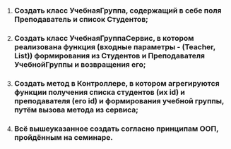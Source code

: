 1. ### Создать класс УчебнаяГруппа, содержащий в себе поля Преподаватель и список Студентов;
2. ### Создать класс УчебнаяГруппаСервис, в котором реализована функция (входные параметры - (Teacher, List<Strudent>)) формирования из Студентов и Преподавателя УчебнойГруппы и возвращения его;
3. ### Создать метод в Контроллере, в котором агрегируются функции получения списка студентов (их id) и преподавателя (его id) и формирования учебной группы, путём вызова метода из сервиса;
4. ### Всё вышеуказанное создать согласно принципам ООП, пройдённым на семинаре.

